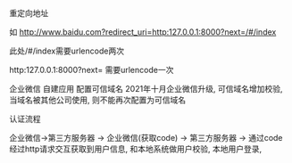 重定向地址


如
http://www.baidu.com?redirect_uri=http:127.0.0.1:8000?next=/#/index

此处/#/index需要urlencode两次

http:127.0.0.1:8000?next= 需要urlencode一次

企业微信 自建应用 配置可信域名
2021年十月企业微信升级, 可信域名增加校验, 当域名被其他公司使用, 则不能再次配置为可信域名

认证流程

企业微信->第三方服务器 -> 企业微信(获取code) -> 第三方服务器 -> 通过code 经过http请求交互获取到用户信息, 和本地系统做用户校验, 本地用户登录, 
